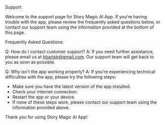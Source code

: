 Support

Welcome to the support page for Story Magic AI App. If you're having trouble with the app, please review the frequently asked questions below, or contact our support team using the information provided at the bottom of this page.

Frequently Asked Questions:

Q: How do I contact customer support? A: If you need further assistance, please email us at hbaristr@gmail.com. Our support team will get back to you as soon as possible.

Q: Why isn't the app working properly? A: If you're experiencing technical difficulties with the app, please try the following steps:

- Make sure you have the latest version of the app installed.
- Check your internet connection.
- Restart the app or your device.
- If none of these steps work, please contact our support team using the information provided above.

Thank you for using Story Magic AI App!

